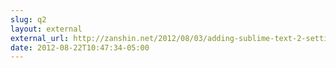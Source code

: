 ```yaml
---
slug: q2
layout: external
external_url: http://zanshin.net/2012/08/03/adding-sublime-text-2-settings-themes-plugins-to-dotfiles/
date: 2012-08-22T10:47:34-05:00
---
```


